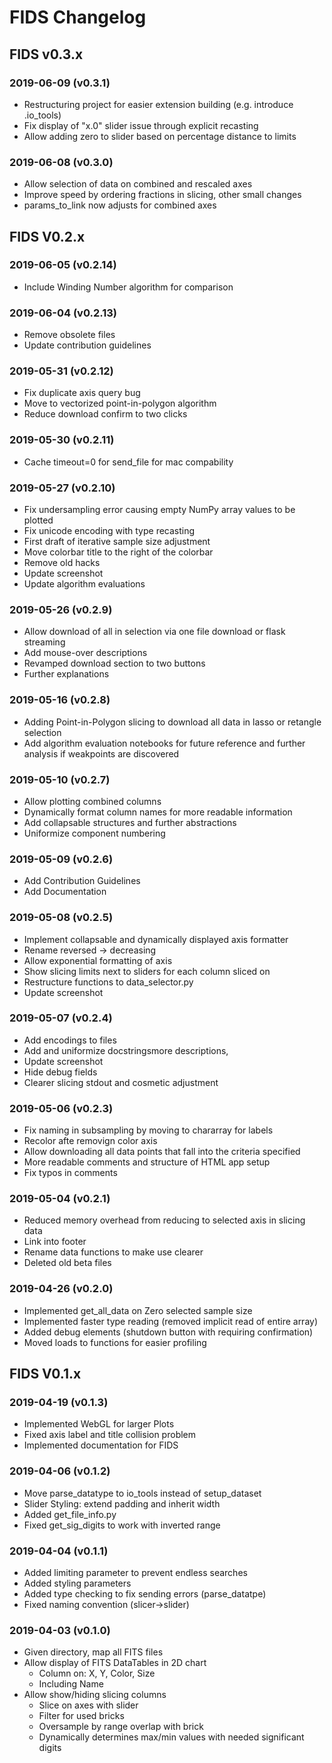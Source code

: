 # FIDS Changelog

## FIDS v0.3.x

### 2019-06-09   (v0.3.1)

- Restructuring project for easier extension building (e.g. introduce .io_tools)
- Fix display of "x.0" slider issue through explicit recasting
- Allow adding zero to slider based on percentage distance to limits

### 2019-06-08   (v0.3.0)

- Allow selection of data on combined and rescaled axes
- Improve speed by ordering fractions in slicing, other small changes
- params_to_link now adjusts for combined axes


## FIDS V0.2.x

### 2019-06-05  (v0.2.14)

- Include Winding Number algorithm for comparison

### 2019-06-04  (v0.2.13)

- Remove obsolete files
- Update contribution guidelines

### 2019-05-31  (v0.2.12)

- Fix duplicate axis query bug
- Move to vectorized point-in-polygon algorithm
- Reduce download confirm to two clicks

### 2019-05-30  (v0.2.11)

- Cache timeout=0 for send_file for mac compability 

### 2019-05-27  (v0.2.10)

- Fix undersampling error causing empty NumPy array values to be plotted
- Fix unicode encoding with type recasting
- First draft of iterative sample size adjustment
- Move colorbar title to the right of the colorbar
- Remove old hacks
- Update screenshot
- Update algorithm evaluations

### 2019-05-26  (v0.2.9)

- Allow download of all in selection via one file download or flask streaming
- Add mouse-over descriptions
- Revamped download section to two buttons
- Further explanations

### 2019-05-16  (v0.2.8)

- Adding Point-in-Polygon slicing to download all data in lasso or retangle selection
- Add algorithm evaluation notebooks for future reference and further analysis if weakpoints are discovered

### 2019-05-10  (v0.2.7)

- Allow plotting combined columns
- Dynamically format column names for more readable information
- Add collapsable structures and further abstractions
- Uniformize component numbering

### 2019-05-09  (v0.2.6)

- Add Contribution Guidelines
- Add Documentation

### 2019-05-08  (v0.2.5)

- Implement collapsable and dynamically displayed axis formatter
- Rename reversed -> decreasing 
- Allow exponential formatting of axis
- Show slicing limits next to sliders for each column sliced on
- Restructure functions to data_selector.py
- Update screenshot

### 2019-05-07  (v0.2.4)

- Add encodings to files
- Add and uniformize docstringsmore descriptions,
- Update screenshot 
- Hide debug fields
- Clearer slicing stdout and cosmetic adjustment

### 2019-05-06  (v0.2.3)

- Fix naming in subsampling by moving to chararray for labels
- Recolor afte removign color axis
- Allow downloading all data points that fall into the criteria specified
- More readable comments and structure of HTML app setup
- Fix typos in comments

### 2019-05-04  (v0.2.1)

- Reduced memory overhead from reducing to selected axis in slicing data
- Link into footer
- Rename data functions to make use clearer
- Deleted old beta files

### 2019-04-26  (v0.2.0)

- Implemented get_all_data on Zero selected sample size
- Implemented faster type reading (removed implicit read of entire array)
- Added debug elements (shutdown button with requiring confirmation)
- Moved loads to functions for easier profiling


## FIDS V0.1.x

### 2019-04-19  (v0.1.3)

- Implemented WebGL for larger Plots
- Fixed axis label and title collision problem
- Implemented documentation for FIDS

### 2019-04-06  (v0.1.2)

- Move parse_datatype to io_tools instead of setup_dataset
- Slider Styling: extend padding and inherit width
- Added get_file_info.py
- Fixed get_sig_digits to work with inverted range

### 2019-04-04  (v0.1.1)

- Added limiting parameter to prevent endless searches
- Added styling parameters
- Added type checking to fix sending errors (parse_datatpe)
- Fixed naming convention (slicer->slider)

### 2019-04-03  (v0.1.0)

- Given directory, map all FITS files
- Allow display of FITS DataTables in 2D chart
    - Column on: X, Y, Color, Size
    - Including Name
- Allow show/hiding slicing columns
    - Slice on axes with slider
    - Filter for used bricks
    - Oversample by range overlap with brick
    - Dynamically determines max/min values with needed significant digits